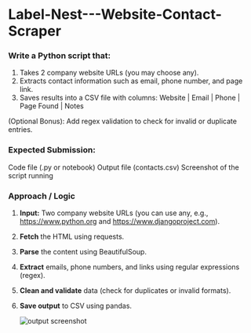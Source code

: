 # Label-Nest---Website-Contact-Scraper
### Write a Python script that:
1. Takes 2 company website URLs (you may choose any).
2. Extracts contact information such as email, phone number, and page link.
3. Saves results into a CSV file with columns:
   Website | Email | Phone | Page Found | Notes

(Optional Bonus): Add regex validation to check for invalid or duplicate entries.

### Expected Submission:
Code file (.py or notebook)
Output file (contacts.csv)
Screenshot of the script running

### Approach / Logic
1. **Input:** Two company website URLs (you can use any, e.g., https://www.python.org and https://www.djangoproject.com).

2. **Fetch** the HTML using requests.

3. **Parse** the content using BeautifulSoup.

4. **Extract** emails, phone numbers, and links using regular expressions (regex).

5. **Clean and validate** data (check for duplicates or invalid formats).

6. **Save output** to CSV using pandas.

   ![output screenshot](website_contact_scrapper.png)
